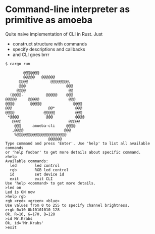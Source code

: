 # Command-line interpreter as primitive as amoeba

Quite naive implementation of CLI in Rust. Just

* construct structure with commands
* specify descriptions and callbacks
* and CLI goes brrr

```
$ cargo run

        @@@@@@@
        @@@@@   @@@@@@
      @@@@          @@@@@@@@,
      @@@                  @@@
     @@@@                   @@
  (@@@@.          @@@@@    @@@
@@@@@     @@@@@             @@@
@@@@       @@@@@              @@@@
@@@                @@*         @@@
@@@@             @@@@@         @@@
 *@@@@            @@@          @@@@
   @@@@                     @@@@@
    @@@     amoeba-cli     @@@@
   ,@@@@                  @@@
    %@@@@@@@@@@@@@@@@@@@@@@
                   @@@@@@
Type command and press 'Enter'. Use 'help' to list all available commands
or 'help foobar' to get more details about specific command.
>help
Available commands:
  led        led control
  rgb        RGB led control
  id         set device id
  exit       exit CLI
Use 'help <command> to get more details.
>led on
Led is ON now
>help rgb
rgb <red> <green> <blue>
Use values from 0 to 255 to specify channel brightness.
>rgb 0x10 0b10101010 128
Ok, R=16, G=170, B=128
>id Mr.Krabs
Ok, id='Mr.Krabs'
>exit
```

